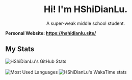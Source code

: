 <h1 align="center">
  Hi! I'm HShiDianLu.
</h1>
<p align="center">
  A super-weak middle school student.
</p>

**Personal Website: https://hshidianlu.site/**

## My Stats

<p>
<img src="https://github-readme-stats.vercel.app/api?username=HShiDianLu&hide_border=true&theme=transparent&show_icons=true&title_color=2f80ed&text_color=434d58&icon_color=4c71f2&rank_icon=percentile&a=b" alt="HShiDianLu's GitHub Stats">
  <br><br>
<img src="https://github-readme-stats.vercel.app/api/top-langs?username=HShiDianLu&layout=compact&hide_border=true&theme=transparent&title_color=2f80ed&text_color=434d58&icon_color=4c71f2" alt="Most Used Languages">
<img src="https://github-readme-stats.vercel.app/api/wakatime?username=HShiDianLu&hide_border=true&layout=compact&theme=transparent&title_color=2f80ed&text_color=434d58&icon_color=4c71f2" alt="HShiDianLu's WakaTime stats">
</p>
